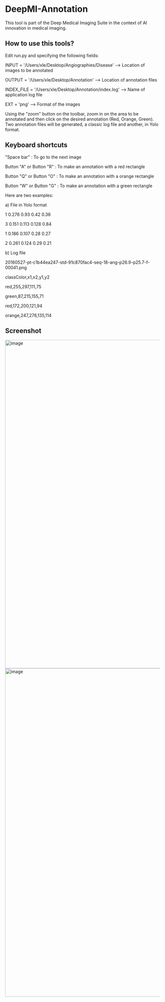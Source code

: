 # DeepMI-Annotation



This tool is part of the Deep Medical Imaging Suite in the context of AI innovation in medical imaging.

## How to use this tools?

Edit run.py and specifying the following fields:

INPUT = '/Users/xle/Desktop/Angiographies/Disease' --> Location of images to be annotated

OUTPUT = '/Users/xle/Desktop/Annotation' --> Location of annotation files

INDEX_FILE = '/Users/xle/Desktop/Annotation/index.log' --> Name of application log file

EXT = 'png' --> Format of the images 

Using the "zoom" button on the toolbar, zoom in on the area to be annotated and then click on the desired annotation (Red, Orange, Green). Two annotation files will be generated, a classic log file and another, in Yolo format.

## Keyboard shortcuts

"Space bar" : To go to the next image

Button "A" or Button "R" : To make an annotation with a red rectangle

Button "Q" or Button "O" : To make an annotation with a orange rectangle

Button "W" or Button "G" : To make an annotation with a green rectangle

Here are two examples:

a) File in Yolo format

  1 0.276 0.93 0.42 0.36
  
  3 0.151 0.113 0.128 0.84
  
  1 0.186 0.107 0.28 0.27
  
  2 0.261 0.124 0.29 0.21


b) Log file

  20160527-pt-c1b44ea247-std-91c870fac4-seq-18-ang-p26.9-p25.7-f-00041.png
  
  classColor,x1,x2,y1,y2
  
  red,255,297,111,75
  
  green,87,215,155,71
  
  red,172,200,121,94
  
  orange,247,276,135,114
  
  
  

## Screenshot 

 
<img width="1064" alt="image" src="https://user-images.githubusercontent.com/25364805/194230382-193f777d-6e6d-4a75-9c87-4cf667dc8ad4.png">  
<img width="1064" alt="image" src="https://user-images.githubusercontent.com/25364805/194231066-fffb760e-c8ad-4d38-a163-78a7adead0d7.png">



